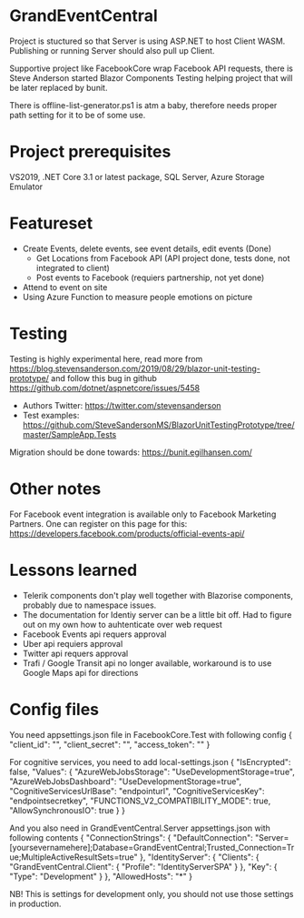 # GrandEventCentral
Project is stuctured so that Server is using ASP.NET to host Client WASM. Publishing or running Server should also pull up Client. 

Supportive project like FacebookCore wrap Facebook API requests, there is Steve Anderson started Blazor Components Testing helping project that will be later replaced by bunit. 

There is offline-list-generator.ps1 is atm a baby, therefore needs proper path setting for it to be of some use. 

# Project prerequisites
VS2019, .NET Core 3.1 or latest package, SQL Server, Azure Storage Emulator

# Featureset
* Create Events, delete events, see event details, edit events (Done)
    * Get Locations from Facebook API (API project done, tests done, not integrated to client)
    * Post events to Facebook (requiers partnership, not yet done)
* Attend to event on site 
* Using Azure Function to measure people emotions on picture

# Testing
Testing is highly experimental here, read more from  https://blog.stevensanderson.com/2019/08/29/blazor-unit-testing-prototype/
and follow this bug in github https://github.com/dotnet/aspnetcore/issues/5458

* Authors Twitter: https://twitter.com/stevensanderson
* Test examples: https://github.com/SteveSandersonMS/BlazorUnitTestingPrototype/tree/master/SampleApp.Tests

Migration should be done towards: https://bunit.egilhansen.com/

# Other notes
For Facebook event integration is available only to Facebook Marketing Partners. One can register on this page for this: https://developers.facebook.com/products/official-events-api/

# Lessons learned
* Telerik components don't play well together with Blazorise components, probably due to namespace issues.
* The documentation for Identiy server can be a little bit off. Had to figure out on my own how to auhtenticate over web request
* Facebook Events api requers approval
* Uber api requiers approval
* Twitter api requers approval
* Trafi / Google Transit api no longer available, workaround is to use Google Maps api for directions


# Config files
You need appsettings.json file in FacebookCore.Test with following config
{
  "client_id": "<your-app-id-here>",
  "client_secret": "<your-secret-here>",
  "access_token": "<your-access-token-here>"
}

For cognitive services, you need to add local-settings.json
{
    "IsEncrypted": false,
    "Values": {
        "AzureWebJobsStorage": "UseDevelopmentStorage=true",
        "AzureWebJobsDashboard": "UseDevelopmentStorage=true",
        "CognitiveServicesUrlBase": "endpointurl",
        "CognitiveServicesKey": "endpointsecretkey",
        "FUNCTIONS_V2_COMPATIBILITY_MODE": true,
        "AllowSynchronousIO": true
    }
}

And you also need in GrandEventCentral.Server appsettings.json with following contents
{
    "ConnectionStrings": {
        "DefaultConnection": "Server=[yoursevernamehere];Database=GrandEventCentral;Trusted_Connection=True;MultipleActiveResultSets=true"
    },
    "IdentityServer": {
        "Clients": {
            "GrandEventCentral.Client": {
                "Profile": "IdentityServerSPA"
            }
        },
        "Key": {
            "Type": "Development"
        }
    },
    "AllowedHosts": "*"
}


NB! This is settings for development only, you should not use those settings in production.